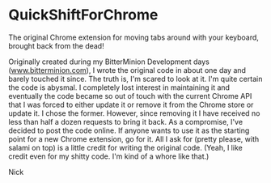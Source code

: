 QuickShiftForChrome
===================

The original Chrome extension for moving tabs around with your keyboard, brought back from the dead! 

Originally created during my BitterMinion Development days (www.bitterminion.com), I wrote the original code in about
one day and barely touched it since. The truth is, I'm scared to look at it. I'm quite certain the code is abysmal. I 
completely lost interest in maintaining it and eventually the code became so out of touch with the current Chrome API 
that I was forced to either update it or remove it from the Chrome store or update it. I chose the former. However, since removing it I have received no less than half a dozen requests to bring it back. As a compromise, I've decided to post the code online. If anyone wants to use it as the starting point for a new Chrome extension, go for it. All I ask for (pretty please, with salami on top) is a little credit for writing the original code. (Yeah, I like credit even for my shitty code. I'm kind of a whore like that.) 

Nick
